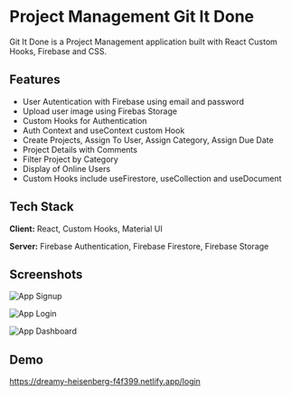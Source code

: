 # Project Management Git It Done

Git It Done is a Project Management application built with React Custom Hooks, Firebase and CSS.

## Features

- User Autentication with Firebase using email and password
- Upload user image using Firebas Storage
- Custom Hooks for Authentication
- Auth Context and useContext custom Hook
- Create Projects, Assign To User, Assign Category, Assign Due Date
- Project Details with Comments
- Filter Project by Category
- Display of Online Users
- Custom Hooks include useFirestore, useCollection and useDocument

## Tech Stack

**Client:** React, Custom Hooks, Material UI 

**Server:** Firebase Authentication, Firebase Firestore, Firebase Storage

## Screenshots

![App Signup](https://krisoncode.s3.amazonaws.com/project-assets/signup.png)

![App Login](https://krisoncode.s3.amazonaws.com/project-assets/login.png)

![App Dashboard](https://krisoncode.s3.amazonaws.com/project-assets/dashboard.png)



## Demo

https://dreamy-heisenberg-f4f399.netlify.app/login
